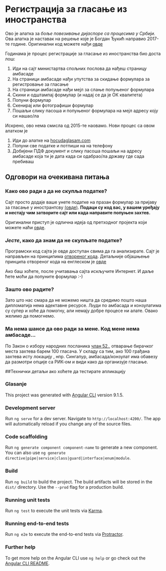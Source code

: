 # Регистрација за гласање из иностранства

Ово је алатка за _боље повезивање дијаспоре са процесима у Србији._
Ова алатка је наставак на решење које је Богдан Ђукић направио 2017-те године. Оригинални код можете нађи [овде](https://github.com/bdjukic/glasajDijasporo)

Годинама је процес регистрације за гласање из иностранства био доста лош:
1. Иди на сајт министартва спољних послова да нађеш страницу амбасаде
2. На страници амбасаде нађи упутства за скидање формулара за регистровање за гласање
3. На страници амбасаде нађи мејл за слање попуњеног формулара
3. Скини и одштампај формулар (и надај се да је ОК квалитета)
4. Попуни формулар
5. Скенирај или фотографиши формулар
6. Пошаљи слику пасоша и попуњеног формулара на мејл адресу коју си нашао/ла


Искрено, ово нема смисла од 2015-те наовамо. Нови процес са овом алатком је
1. Иди до алатке на [hocudaglasam.com](https://hocu-da-glasam.web.app)
2. Попуни све податке и потпиши на на телефону
3. Добијени ПДФ документ и слику пасоша пошаљи на адресу амбасаде која ти је дата када си одабрао/ла државу где сада пребиваш


## Одговори на очекивана питања
### Како ово ради а да не скупља податке?
Сајт просто додаје ваше унете податке на празан формулар за пријаву за гласање у инострантсву [(овде)](https://github.com/lvazic/glasanje/blob/master/src/assets/VotingRequestDocument.pdf). **Подаци су код вас, у вашем уређају и нестају чим затворите сајт или када направите попуњен захтев.**

Оригинални приступ је одлична идеја од претходног пројекта који можете наћи [овде](https://github.com/bdjukic/glasajDijasporo).

### _Јесте_, како да знам да не скупљате податке?
Програмски код сајта је овде доступан свима да га анализирате. Сајт је направљен на принципима [отвореног кода](https://sr.wikipedia.org/wiki/%D0%9E%D1%82%D0%B2%D0%BE%D1%80%D0%B5%D0%BD_%D0%BA%D0%BE%D0%B4). Детаљније објашњење принципа отвореног кода на енглеском је [овде](https://en.wikipedia.org/wiki/Open_source)

Ако баш хоћете, после учитавања сајта искључите Интернет. И даље ћете моћи да попуните формулар :-)

### Зашто ово радите?
Зато што нас смара да не можемо ништа да средимо пошто наша дипломатија нема адектавне ресурсе. Људи по амбасада и конзулатима су супер и хоће да помогну, али немају добре процесе ни алате. Овако желимо да помогнемо.

### Ма нема шансе да ово ради за мене. Код мене нема амбасаде...
По Закон о избору народних посланика [члан 52.](http://www.pravno-informacioni-sistem.rs/SlGlasnikPortal/eli/rep/sgrs/skupstina/zakon/2000/35/1/reg), отварање бирачког места захтева барем 100 гласача. У складу са тим, ако 100 грађана захтева исту локацију , нпр. Сингапур, амбасада/конзулат има обавезу да размотри опције са РИК-ом и види како да организује гласање.


##Технички детаљи ако хоћете да тестирате апликацију
### Glasanje

This project was generated with [Angular CLI](https://github.com/angular/angular-cli) version 9.1.5.

### Development server

Run `ng serve` for a dev server. Navigate to `http://localhost:4200/`. The app will automatically reload if you change any of the source files.

### Code scaffolding

Run `ng generate component component-name` to generate a new component. You can also use `ng generate directive|pipe|service|class|guard|interface|enum|module`.

### Build

Run `ng build` to build the project. The build artifacts will be stored in the `dist/` directory. Use the `--prod` flag for a production build.

### Running unit tests

Run `ng test` to execute the unit tests via [Karma](https://karma-runner.github.io).

### Running end-to-end tests

Run `ng e2e` to execute the end-to-end tests via [Protractor](http://www.protractortest.org/).

### Further help

To get more help on the Angular CLI use `ng help` or go check out the [Angular CLI README](https://github.com/angular/angular-cli/blob/master/README.md).
